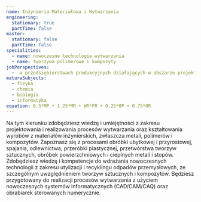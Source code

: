 ```yaml
---
name: Inżynieria Materiałowa i Wytwarzania
engineering:
  stationary: true
  partTime: false
master:
  stationary: false
  partTime: false
specialities:
  - name: nowoczesne technologie wytwarzania
  - name: tworzywa polimerowe i kompozyty
jobPerspectives:
  -  w przedsiębiorstwach produkcyjnych działających w obszarze projektowania, wytwarzania i eksploatacji detali z różnorodnych materiałów inżynierskich
maturaSubjects:
  - fizyka
  - chemia
  - biologia
  - informatyka
equation: 0.5*MP + 1.25*MR + WR*FR + 0.25*OP + 0.75*OR
---
```

Na tym kierunku zdobędziesz wiedzę i umiejętności z zakresu projektowania i realizowania procesów wytwarzania oraz kształtowania wyrobów z materiałów inżynierskich, zwłaszcza metali, polimerów i kompozytów. Zapoznasz się z procesami obróbki ubytkowej i przyrostowej, spajania, odlewnictwa, przeróbki plastycznej, przetwórstwa tworzyw sztucznych, obróbek powierzchniowych i cieplnych metali i stopów. Zdobędziesz wiedzę i kompetencje do wdrażania nowoczesnych technologii z zakresu utylizacji i recyklingu odpadów przemysłowych, ze szczególnym uwzględnieniem tworzyw sztucznych i kompozytów. Będziesz przygotowany do realizacji procesów wytwarzania z użyciem nowoczesnych systemów informatycznych (CAD/CAM/CAQ) oraz obrabiarek sterowanych numerycznie.